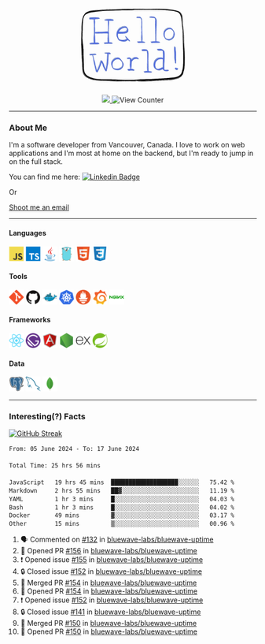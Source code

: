 <div align="center">
    <img src="./img/hello_world.webp" height="200px" width="">
    <div>
        <a href="https://www.linkedin.com/in/ajhollid">
            <img src="https://img.shields.io/badge/LinkedIn-blue"/>
        </a>
        <img src="https://komarev.com/ghpvc/?username=ajhollid&color=yellow" alt="View Counter">
    </div>
</div>

---

### About Me

I'm a software developer from Vancouver, Canada. I love to work on web applications and I'm most at home on the backend, but I'm ready to jump in on the full stack.

You can find me here: [![Linkedin Badge](https://img.shields.io/badge/-ajhollid-blue?style=flat&logo=Linkedin&logoColor=white)](https://www.linkedin.com/in/ajhollid)

Or

[Shoot me an email](mailto:ajhollid@gmail.com)

---

#### Languages

<div>
    <img src="./img/devicons/javascript-original.svg" width=30 height=30 alt="JavaScript">
    <img src="/img/devicons/typescript-original.svg" width=30 height=30 alt="TypeScript">
    <img src="./img/devicons/java-original.svg" width=30 height=30 alt="Java">
    <img src="./img/devicons/go-original.svg" width=30 height=30 alt="Golang">
    <img src="./img/devicons/html5-original.svg" width=30 height=30 alt="HTML 5">
    <img src="./img/devicons/css3-original.svg" width=30 height=30 alt="CSS 3">
</div>

#### Tools

<div>
    <img src="./img/devicons/git-original.svg" width=30 height=30 alt="Git">
    <img src="./img/devicons/github-original.svg" width=30 height=30 alt="Github">
    <img src="./img/devicons/docker-original.svg" width=30 
    height=30 alt="Docker">
    <img src="./img/devicons/kubernetes-original.svg" width=30 height=30 alt="K8">
    <img src="./img/devicons/prometheus-original.svg" width=30 height=30 alt="Prometheus">
    <img src="./img/devicons/grafana-original.svg" width=30 height=30 alt="Grafana">
    <img src="./img/devicons/nginx-original.svg" width=30 height=30 alt="Nginx">
</div>

#### Frameworks

<div>
    <img src="./img/devicons/react-original.svg" width=30 height=30 alt="React">
    <img src="./img/devicons/gatsby-original.svg" width=30 height=30 alt="Gatsby">
    <img src="./img/devicons/angularjs-original.svg" width=30 height=30 alt="AngularJS">
    <img src="./img/devicons/nodejs-original.svg" width=30 height=30 alt="NodeJS">
    <img src="./img/devicons/express-original.svg" width=30 height=30 alt="Express">
    <img src="./img/devicons/spring-original.svg" width=30 height=30 alt="Spring">
</div>

#### Data

<div>
    <img src="./img/devicons/postgresql-original.svg" width=30 height=30 alt="Postgresql">
    <img src="./img/devicons/mysql-original.svg" width=30 height=30 alt="Mysql">
    <img src="./img/devicons/mongodb-original.svg" width=30 height=30 alt="MongoDB">
</div>

---

### Interesting(?) Facts

[![GitHub Streak](http://github-readme-streak-stats.herokuapp.com?user=ajhollid)](https://git.io/streak-stats)

 <!--START_SECTION:waka-->

```txt
From: 05 June 2024 - To: 17 June 2024

Total Time: 25 hrs 56 mins

JavaScript   19 hrs 45 mins  ███████████████████░░░░░░   75.42 %
Markdown     2 hrs 55 mins   ██▓░░░░░░░░░░░░░░░░░░░░░░   11.19 %
YAML         1 hr 3 mins     █░░░░░░░░░░░░░░░░░░░░░░░░   04.03 %
Bash         1 hr 3 mins     █░░░░░░░░░░░░░░░░░░░░░░░░   04.02 %
Docker       49 mins         ▓░░░░░░░░░░░░░░░░░░░░░░░░   03.17 %
Other        15 mins         ▒░░░░░░░░░░░░░░░░░░░░░░░░   00.96 %
```

<!--END_SECTION:waka-->


<!--START_SECTION:activity-->
1. 🗣 Commented on [#132](https://github.com/bluewave-labs/bluewave-uptime/pull/132#issuecomment-2178956521) in [bluewave-labs/bluewave-uptime](https://github.com/bluewave-labs/bluewave-uptime)
2. 💪 Opened PR [#156](https://github.com/bluewave-labs/bluewave-uptime/pull/156) in [bluewave-labs/bluewave-uptime](https://github.com/bluewave-labs/bluewave-uptime)
3. ❗ Opened issue [#155](https://github.com/bluewave-labs/bluewave-uptime/issues/155) in [bluewave-labs/bluewave-uptime](https://github.com/bluewave-labs/bluewave-uptime)
4. 🔒 Closed issue [#152](https://github.com/bluewave-labs/bluewave-uptime/issues/152) in [bluewave-labs/bluewave-uptime](https://github.com/bluewave-labs/bluewave-uptime)
5. 🎉 Merged PR [#154](https://github.com/bluewave-labs/bluewave-uptime/pull/154) in [bluewave-labs/bluewave-uptime](https://github.com/bluewave-labs/bluewave-uptime)
6. 💪 Opened PR [#154](https://github.com/bluewave-labs/bluewave-uptime/pull/154) in [bluewave-labs/bluewave-uptime](https://github.com/bluewave-labs/bluewave-uptime)
7. ❗ Opened issue [#152](https://github.com/bluewave-labs/bluewave-uptime/issues/152) in [bluewave-labs/bluewave-uptime](https://github.com/bluewave-labs/bluewave-uptime)
8. 🔒 Closed issue [#141](https://github.com/bluewave-labs/bluewave-uptime/issues/141) in [bluewave-labs/bluewave-uptime](https://github.com/bluewave-labs/bluewave-uptime)
9. 🎉 Merged PR [#150](https://github.com/bluewave-labs/bluewave-uptime/pull/150) in [bluewave-labs/bluewave-uptime](https://github.com/bluewave-labs/bluewave-uptime)
10. 💪 Opened PR [#150](https://github.com/bluewave-labs/bluewave-uptime/pull/150) in [bluewave-labs/bluewave-uptime](https://github.com/bluewave-labs/bluewave-uptime)
<!--END_SECTION:activity-->
